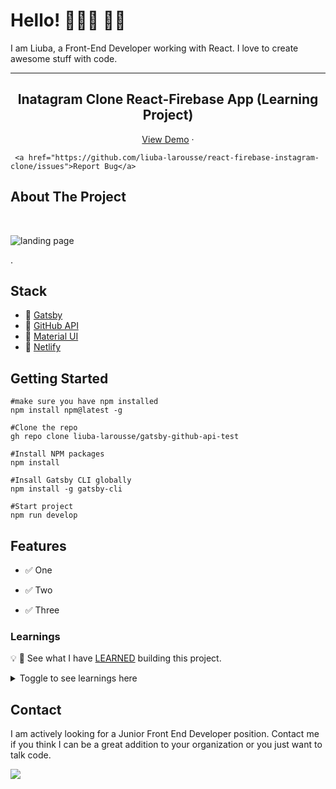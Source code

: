 <!-- @format -->

# Hello! 👩🏻‍🦰 🤙🏻

I am Liuba, a Front-End Developer working with React. I love to create awesome stuff with code.

---

<p align="center">
  <h2 align="center">Inatagram Clone React-Firebase App (Learning Project)</h2>

  <p align="center">
<p align="center">
    <a href="https://instagram-clone-by-liuba.netlify.app/">View Demo</a>
    ·
  
     <a href="https://github.com/liuba-larousse/react-firebase-instagram-clone/issues">Report Bug</a>
</p>
  </p>
</p>

<!-- ABOUT THE PROJECT -->

## About The Project

<br>

![landing page](https://github.com/liuba-larousse/gatsby-github-api-test/blob/context-build/instaog1.png)

<!-- <div align="center">
<img src="https://res.cloudinary.com/liubalarousse/image/upload/v1623167167/for%20portfolio/hotelsearch-react-demo_nuoyne.png" width="75%" alt="landing page">
</div> -->

.

## Stack

<!-- This section should list any major frameworks that you built your project using. Leave any add-ons/plugins for the acknowledgements section. Here are a few examples. -->

- 🧱 [Gatsby](https://reactjs.org/)
- 📒 [GitHub API](https://developer.github.com/v3/)
- 🎨 [Material UI](https://material-ui.com/)
- 🚀 [Netlify](https://www.netlify.com/)

<!-- GETTING STARTED -->

## Getting Started

<!-- This is an example of how you may give instructions on setting up your project locally.
To get a local copy up and running follow these simple example steps. -->

```
#make sure you have npm installed
npm install npm@latest -g

#Clone the repo
gh repo clone liuba-larousse/gatsby-github-api-test

#Install NPM packages
npm install

#Insall Gatsby CLI globally
npm install -g gatsby-cli

#Start project
npm run develop
```

<!-- USAGE EXAMPLES -->

<!-- ## Usage -->

<!-- Use this space to show useful examples of how a project can be used. Additional screenshots, code examples and demos work well in this space. You may also link to more resources. -->

<!-- FEATURES-->

## Features

- ✅ One
<!--
  - ⭐ useState
  - ⭐ useEffect
  - ⭐ Context -->

- ✅ Two

  <!-- - ⭐ User Authentication
  - ⭐ Firestore Database (CRUD functionality)
  - ⭐ Media Storage (upload images) -->

- ✅ Three
  <!-- - ⭐ FormControl, Input, Modal, etc.
  - ⭐ Icons
  - ⭐ useStyles for styling -->

<!-- LEARNINGS -->

### Learnings

💡 📖 See what I have [LEARNED](https://github.com/liuba-larousse/gatsby-github-api-test/blob/dynamic-pages/LEARNINGS.md) building this project.

<details><summary>Toggle to see learnings here</summary>

Here are some things I learned while building this website:

</details>

## Contact

I am actively looking for a Junior Front End Developer position. Contact me if you think I can be a great addition to your organization or you just want to talk code.

<a href="mailto:liubovkapitulskaya@gmail.com?"><img src="https://img.shields.io/badge/gmail-%23DD0031.svg?&style=for-the-badge&logo=gmail&logoColor=white"/></a>

<!-- ISSUES -->

<!-- CONTRIBUTING -->

<!-- ## Contributing

Contributions are what make the open source community such an amazing place to be learn, inspire, and create. Any contributions you make are **greatly appreciated**.

1. Fork the Project
2. Create your Feature Branch (`git checkout -b feature/NewFeature`)
3. Commit your Changes (`git commit -m 'Add some NewFeature'`)
4. Push to the Branch (`git push origin feature/NewFeature`)
5. Open a Pull Request -->

<!-- ACKNOWLEDGEMENTS -->

<!-- ## Acknowledgements -->
